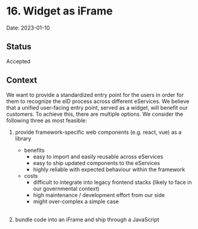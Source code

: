 # 16. Widget as iFrame

Date: 2023-01-10

## Status

Accepted

## Context

We want to provide a standardized entry point for the users in order for them to recognize
the eID process across different eServices. We believe that a unified user-facing entry point, served as a widget,
will benefit our customers. To achieve this, there are multiple options. We consider the following three as most feasible:

1. provide framework-specific web components (e.g. react, vue) as a library

   - benefits
     - easy to import and easily reusable across eServices
     - easy to ship updated components to the eServices
     - highly reliable with expected behaviour within the framework
   - costs
     - difficult to integrate into legacy frontend stacks (likely to face in our governmental context)
     - high maintenance / development effort from our side
     - might over-complex a simple case
       <br><br>

2. bundle code into an iFrame and ship through a JavaScript <script> tag

   - benefits
     - low maintenance / development effort from our side, since one solution "fits all"
     - easy to ship updated components to the eServices
     - reliable provision, because JavaScript inside the iframe is running in the context of another page and main page rendering does not block the iFrame rendering
     - no interference with main page’s CSS results in a standardized styling across eServices
     - JavaScript's communication to main page is possible
   - costs
     - customers have to provide width and height values. Otherwise, the browser is rendering nothing
     - clickjacking with iframes is possible, though can be reduced with X-FRAME-OPTIONS
     - not responsive by design
     - customers could have a no-iFrame-policy
     - iFrame and main page are using the same connection pool, might block the onLoad event.
       <br><br>

3. prepare HTML and CSS files and ship through a JavaScript <script> tag

   - benefits
     - easy to integrate, since it is the solution with the least amount of dependencies (e.g. no libraries, iFrames, special components)
     - low maintenance effort since one solution "fits all"
     - no specific width and height needed, will adjust within the main page ideally automatically
   - costs
     - main page's CSS will apply for the widget, customers will need to take styling and layout in their own hands
     - users of multiple eServices might see different layouts at each eService
     - testing is difficult, because every eService has different HTML trees and a certain set of CSS rules
       <br><br>

## Decision

We choose Option 2 and ship an iFrame through a JavaScript <script> tag,
because it is the simplest and safest way to ensure that the styling of our widget stays
the same across various eServices that might have implemented different front end stacks with different CSS rules.

## Consequences

We provide a specific integration guide where necessary steps, like setting a value for width and height, are stated in detail.
Our iFrame will be served with various security measures like a CSP header, so only domains that are allowed by us will be able to integrate it.
There might be eServices that restrict the usage of iFrames. In our current setup this is not the case and will be dealt with by providing individual solutions if need be.
